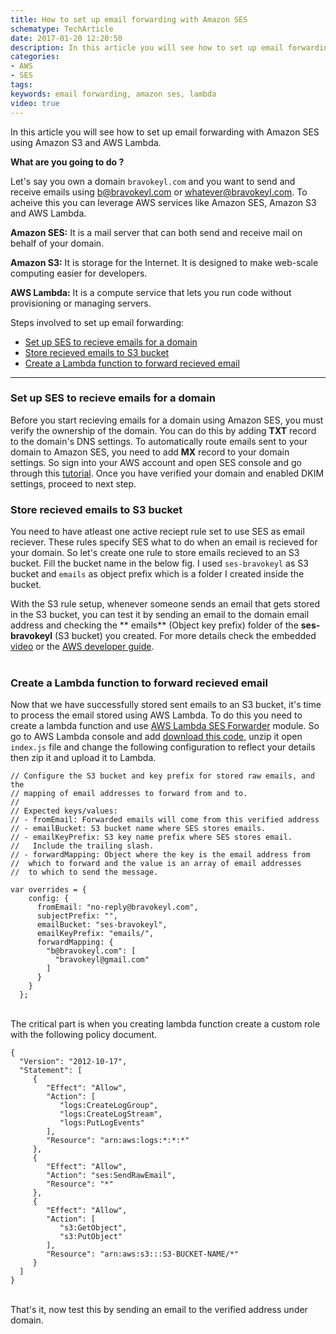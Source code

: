 ```yaml
---
title: How to set up email forwarding with Amazon SES
schematype: TechArticle
date: 2017-01-20 12:20:50
description: In this article you will see how to set up email forwarding with Amazon SES using Amazon S3 and AWS Lambda.
categories:
- AWS
- SES
tags:
keywords: email forwarding, amazon ses, lambda
video: true
---
```

In this article you will see how to set up email forwarding with Amazon SES using Amazon S3 and AWS Lambda.

**What are you going to do ?**

Let's say you own a domain `bravokeyl.com` and you want to send and receive emails using b@bravokeyl.com or whatever@bravokeyl.com. To acheive this you can leverage AWS services like Amazon SES, Amazon S3 and AWS Lambda.

**Amazon SES:** It is a mail server that can both send and receive mail on behalf of your domain.

**Amazon S3:** It is storage for the Internet. It is designed to make web-scale computing easier for developers.

**AWS Lambda:** It is a compute service that lets you run code without provisioning or managing servers.

Steps involved to set up email forwarding:

- [Set up SES to recieve emails for a domain](/how-to-set-up-email-forwarding-with-amazon-ses/#Set-up-SES-to-recieve-emails-for-a-domain)
- [Store recieved emails to S3 bucket](/how-to-set-up-email-forwarding-with-amazon-ses/#Store-recieved-emails-to-S3-bucket)
- [Create a Lambda function to forward recieved email](/how-to-set-up-email-forwarding-with-amazon-ses/#Create-a-Lambda-function-to-forward-recieved-email)
<!--more -->
----
### Set up SES to recieve emails for a domain ###

Before you start recieving emails for a domain using Amazon SES, you must verify the ownership of the domain. You can do this by adding **TXT** record to the domain's DNS settings. To automatically route emails sent to your domain to Amazon SES, you need to add **MX** record to your domain settings. So sign into your AWS account and open SES console and go through this [tutorial](http://docs.aws.amazon.com/ses/latest/DeveloperGuide/receiving-email-getting-started-verify.html). Once you have verified your domain and enabled DKIM settings, proceed to next step.

### Store recieved emails to S3 bucket ###

You need to have atleast one active reciept rule set to use SES as email reciever. These rules specify SES what to do when an email is recieved for your domain. So let's create one rule to store emails recieved to an S3 bucket. Fill the bucket name in the below fig. I used `ses-bravokeyl` as S3 bucket and `emails` as object prefix which is a folder I created inside the bucket.
<amp-img src="/how-to-set-up-email-forwarding-with-amazon-ses/ses-ruleset.png" width="650" height="395" alt="Amazon SES - Ruleset" layout="responsive"></amp-img>

With the S3 rule setup, whenever someone sends an email that gets stored in the S3 bucket, you can test it by sending an email to the domain email address and checking the ** emails** (Object key prefix) folder of the **ses-bravokeyl** (S3 bucket) you created. For more details check the embedded [video](https://www.youtube.com/watch?v=tEFKJeAtGqk) or the [AWS developer guide](http://docs.aws.amazon.com/ses/latest/DeveloperGuide/receiving-email-getting-started-receipt-rule.html).
<br/>
<amp-youtube data-videoid="tEFKJeAtGqk" layout="responsive" width="640" height="360"></amp-youtube><br/>
### Create a Lambda function to forward recieved email ###

Now that we have successfully stored sent emails to an S3 bucket, it's time to process the email stored using AWS Lambda. To do this you need to create a lambda function and use [AWS Lambda SES Forwarder](https://github.com/arithmetric/aws-lambda-ses-forwarder) module. So go to AWS Lambda console and add [download this code](https://s3.amazonaws.com/blog.bravokeyl.com/aws-ses-forwarder.zip), unzip it open `index.js` file and change the following configuration to reflect your details then zip it and upload it to Lambda.

```
// Configure the S3 bucket and key prefix for stored raw emails, and the
// mapping of email addresses to forward from and to.
//
// Expected keys/values:
// - fromEmail: Forwarded emails will come from this verified address
// - emailBucket: S3 bucket name where SES stores emails.
// - emailKeyPrefix: S3 key name prefix where SES stores email.
//   Include the trailing slash.
// - forwardMapping: Object where the key is the email address from
//  which to forward and the value is an array of email addresses
//  to which to send the message.

var overrides = {
    config: {
      fromEmail: "no-reply@bravokeyl.com",
      subjectPrefix: "",
      emailBucket: "ses-bravokeyl",
      emailKeyPrefix: "emails/",
      forwardMapping: {
        "b@bravokeyl.com": [
          "bravokeyl@gmail.com"
        ]
      }
    }
  };

```
<br/>The critical part is when you creating lambda function create a custom role with the following policy document.

```
{
  "Version": "2012-10-17",
  "Statement": [
     {
        "Effect": "Allow",
        "Action": [
           "logs:CreateLogGroup",
           "logs:CreateLogStream",
           "logs:PutLogEvents"
        ],
        "Resource": "arn:aws:logs:*:*:*"
     },
     {
        "Effect": "Allow",
        "Action": "ses:SendRawEmail",
        "Resource": "*"
     },
     {
        "Effect": "Allow",
        "Action": [
           "s3:GetObject",
           "s3:PutObject"
        ],
        "Resource": "arn:aws:s3:::S3-BUCKET-NAME/*"
     }
  ]
}
```
<br/>That's it, now test this by sending an email to the verified address under domain.
